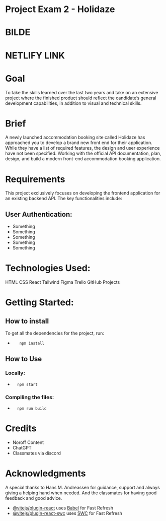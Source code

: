 # Project Exam 2 - Holidaze

# BILDE 
# NETLIFY LINK

# Goal

To take the skills learned over the last two years and take on an extensive project where the finished product should reflect the candidate’s general development capabilities, in addition to visual and technical skills.

# Brief 

A newly launched accommodation booking site called Holidaze has approached you to develop a brand new front end for their application. While they have a list of required features, the design and user experience have not been specified. Working with the official API documentation, plan, design, and build a modern front-end accommodation booking application.

# Requirements 

This project exclusively focuses on developing the frontend application for an existing backend API. The key functionalities include:

## User Authentication: 

* Something
* Something
* Something
* Something
* Something

# Technologies Used:

HTML
CSS
React
Tailwind
Figma
Trello
GitHub Projects

# Getting Started:

## How to install

To get all the dependencies for the project, run:

*        npm install

## How to Use

### Locally:
*       npm start

### Compiling the files:
*       npm run build

# Credits

- Noroff Content
- ChatGPT
- Classmates via discord

# Acknowledgments 

A special thanks to Hans M. Andreassen for guidance, support and always giving a helping hand when needed. And the classmates for having good feedback and good advice.



- [@vitejs/plugin-react](https://github.com/vitejs/vite-plugin-react/blob/main/packages/plugin-react/README.md) uses [Babel](https://babeljs.io/) for Fast Refresh
- [@vitejs/plugin-react-swc](https://github.com/vitejs/vite-plugin-react-swc) uses [SWC](https://swc.rs/) for Fast Refresh
